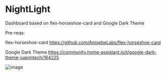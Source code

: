 # NightLight
Dashboard based on flex-horseshoe-card  and Google Dark Theme

Pre-reqs: 

flex-horseshoe-card https://github.com/AmoebeLabs/flex-horseshoe-card

Google Dark Theme https://community.home-assistant.io/t/google-dark-theme-juanmtech/164225

![image](https://github.com/atifqdr/NightLight/assets/36209884/011a2d35-2cdd-4bb5-b7e9-cc95b25d8e54)
